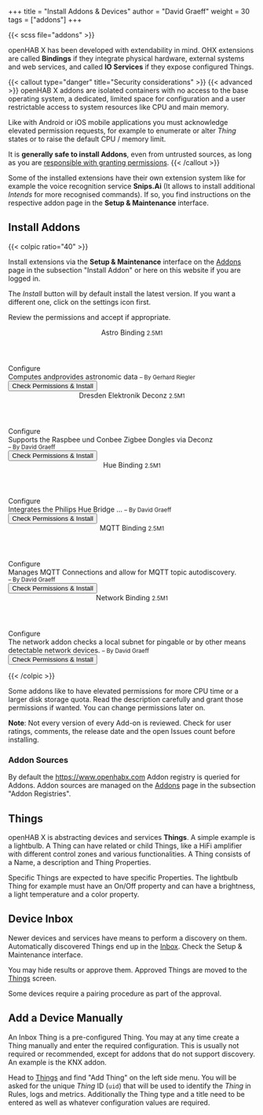 +++
title = "Install Addons & Devices"
author = "David Graeff"
weight = 30
tags = ["addons"]
+++

{{< scss file="addons" >}}

openHAB X has been developed with extendability in mind. OHX extensions are called **Bindings** if they integrate physical hardware, external systems and web services, and called **IO Services** if they expose configured Things.

{{< callout type="danger" title="Security considerations" >}}
{{< advanced >}} openHAB X addons are isolated containers with no access to the base operating system, a dedicated, limited space for configuration and a user restrictable access to system resources like CPU and main memory.

Like with Android or iOS mobile applications you must acknowledge elevated permission requests, for example to enumerate or alter *Thing* states or to raise the default CPU / memory limit.

It is **generally safe to install Addons**, even from untrusted sources, as long as you are <u>responsible with granting permissions</u>.
{{< /callout >}}

Some of the installed extensions have their own extension system like for example the voice recognition service **Snips.Ai** (It allows to install additional *Intends* for more recognised commands). If so, you find instructions on the respective addon page in the **Setup &amp; Maintenance** interface.

## Install Addons

{{< colpic ratio="40" >}}

Install extensions via the **Setup &amp; Maintenance** interface on the <a class="demolink" href="">Addons</a> page in the subsection "Install Addon" or here on this website if you are logged in.

The *Install* button will by default install the latest version. If you want a different one, click on the settings icon first.

Review the permissions and accept if appropriate. 

<split>

<div id="addons_stack_wrapper">
<div id="addons_stack" class="ui_addon_cards">
    <article>
        <header>
            <span>Astro Binding</span> <small class="ml-2">2.5M1</small>
        </header>
        <section class="actions"><span role="group" class="btn-group"><a title="Change Version"
                    class="btn btn-secondary-hover"><i
                        class="fas fa-cog"></i><span class="ml-2">Configure</span></a>
            </span></section>
        <section class="description"><span>Computes andprovides astronomic data</span>
            <small style="white-space: nowrap; text-overflow: ellipsis;">– By Gerhard Riegler</small></section>
        <footer>
            <button class="ml-auto btn btn-outline-success">Check Permissions &amp; Install</button>
        </footer>
    </article>
    <article>
        <header>
            <span>Dresden Elektronik Deconz</span> <small class="ml-2">2.5M1</small>
        </header>
        <section class="actions"><span role="group" class="btn-group"><a title="Change Version"
                    class="btn btn-secondary-hover"><i class="fas fa-cog"></i><span class="ml-2">Configure</span></a>
            </span></section>
        <section class="description"><span>Supports the Raspbee und Conbee Zigbee Dongles via Deconz</span> <small
                style="white-space: nowrap; text-overflow: ellipsis;">– By David Graeff</small></section>
        <footer>
            <button class="ml-auto btn btn-outline-success">Check Permissions &amp; Install</button>
        </footer>
    </article>
    <article>
        <header>
            <span>Hue Binding</span> <small class="ml-2">2.5M1</small>
        </header>
        <section class="actions"><span role="group" class="btn-group"><a title="Change Version"
                    class="btn btn-secondary-hover"><i
                        class="fas fa-cog"></i><span class="ml-2">Configure</span></a>
            </span>
        </section>
        <section class="description"><span>Integrates the Philips Hue Bridge &hellip; </span> <small
                style="white-space: nowrap; text-overflow: ellipsis;">– By David Graeff</small>
        </section>
        <footer>
            <button class="ml-auto btn btn-outline-success">Check Permissions &amp; Install</button>
        </footer>
    </article>
    <article >
        <header>
            <span>MQTT Binding</span> <small class="ml-2">2.5M1</small>
            <oh-doc-link title="Known problems and workarounds for your installed version" show=""
                class="ml-2 link text-nowrap" tabindex="0"><i
                    class="fas fa-exclamation-triangle"></i></oh-doc-link>
        </header>
        <section class="actions"><span role="group" class="btn-group"><a title="Change Version"
                    class="btn btn-secondary-hover"><i
                        class="fas fa-cog"></i><span class="ml-2">Configure</span></a>
            </span>
        </section>
        <section class="description"><span>Manages MQTT Connections and allow for MQTT topic autodiscovery.</span> <small style="white-space: nowrap; text-overflow: ellipsis;">– By David Graeff</small>
        </section>
        <footer>
            <button class="ml-auto btn btn-outline-success">Check Permissions &amp; Install</button>
        </footer>
    </article>
    <article>
        <header><span>Network Binding</span> <small class="ml-2">2.5M1</small>
        </header>
        <section class="actions"><span role="group" class="btn-group"><a title="Change Version"
                    class="btn btn-secondary-hover"><i
                        class="fas fa-cog"></i><span class="ml-2">Configure</span></a>
            </span>
        </section>
        <section class="description"><span>The network addon checks a local subnet for pingable or by other means detectable network devices.</span> <small style="white-space: nowrap; text-overflow: ellipsis;">– By David
                Graeff</small>
        </section>
        <footer>
            <button class="ml-auto btn btn-outline-success">Check Permissions &amp; Install</button>
        </footer>
    </article>
</div>
</div>

{{< /colpic >}}

Some addons like to have elevated permissions for more CPU time or a larger disk storage quota. Read the description carefully and grant those permissions if wanted. You can change permissions later on.

**Note**: Not every version of every Add-on is reviewed. Check for user ratings, comments, the release date and the open Issues count before installing.

### Addon Sources

By default the https://www.openhabx.com Addon registry is queried for Addons.
Addon sources are managed on the <a class="demolink" href="">Addons</a> page in the subsection "Addon Registries".

## Things

openHAB X is abstracting devices and services **Things**. A simple example is a lightbulb. A Thing can have related or child Things, like a HiFi amplifier with different control zones and various functionalities. A Thing consists of a Name, a description and Thing Properties.

Specific Things are expected to have specific Properties. The lightbulb Thing for example must have an On/Off property and can have a brightness, a light temperature and a color property.

## Device Inbox

Newer devices and services have means to perform a discovery on them.
Automatically discovered Things end up in the <a class="demolink" href="">Inbox</a>. Check the Setup &amp; Maintenance interface.

You may hide results or approve them. Approved Things are moved to the <a class="demolink" href="">Things</a> screen. 

Some devices require a pairing procedure as part of the approval.

## Add a Device Manually

An Inbox Thing is a pre-configured Thing. You may at any time create a Thing manually and enter the required configuration. This is usually not required or recommended, except for addons that do not support discovery. An example is the KNX addon.

Head to <a class="demolink" href="">Things</a> and find "Add Thing" on the left side menu. You will be asked for the unique *Thing* ID (`uid`) that will be used to identify the *Thing* in Rules, logs and metrics. Additionally the Thing type and a title need to be entered as well as whatever configuration values are required.
